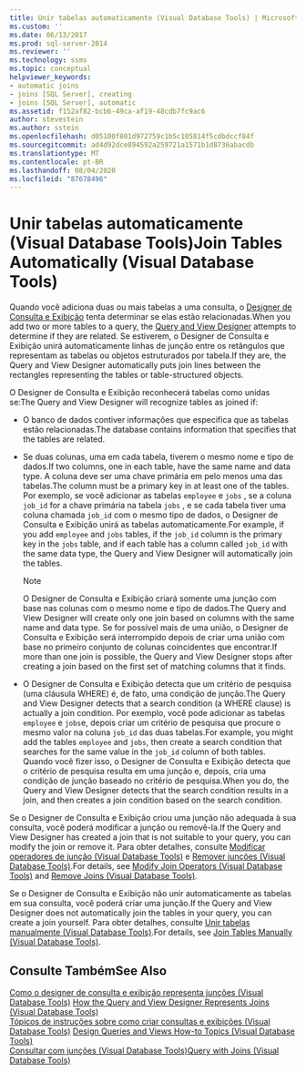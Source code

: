 ```yaml
---
title: Unir tabelas automaticamente (Visual Database Tools) | Microsoft Docs
ms.custom: ''
ms.date: 06/13/2017
ms.prod: sql-server-2014
ms.reviewer: ''
ms.technology: ssms
ms.topic: conceptual
helpviewer_keywords:
- automatic joins
- joins [SQL Server], creating
- joins [SQL Server], automatic
ms.assetid: f152af82-bcb6-49ca-af19-48cdb7fc9ac6
author: stevestein
ms.author: sstein
ms.openlocfilehash: d05100f801d972759c1b5c105814f5cdbdccf84f
ms.sourcegitcommit: ad4d92dce894592a259721a1571b1d8736abacdb
ms.translationtype: MT
ms.contentlocale: pt-BR
ms.lasthandoff: 08/04/2020
ms.locfileid: "87678496"
---
```

# <a name="join-tables-automatically-visual-database-tools"></a><span data-ttu-id="02e51-102">Unir tabelas automaticamente (Visual Database Tools)</span><span class="sxs-lookup"><span data-stu-id="02e51-102">Join Tables Automatically (Visual Database Tools)</span></span>
  <span data-ttu-id="02e51-103">Quando você adiciona duas ou mais tabelas a uma consulta, o [Designer de Consulta e Exibição](visual-database-tools.md) tenta determinar se elas estão relacionadas.</span><span class="sxs-lookup"><span data-stu-id="02e51-103">When you add two or more tables to a query, the [Query and View Designer](visual-database-tools.md) attempts to determine if they are related.</span></span> <span data-ttu-id="02e51-104">Se estiverem, o Designer de Consulta e Exibição unirá automaticamente linhas de junção entre os retângulos que representam as tabelas ou objetos estruturados por tabela.</span><span class="sxs-lookup"><span data-stu-id="02e51-104">If they are, the Query and View Designer automatically puts join lines between the rectangles representing the tables or table-structured objects.</span></span>  
  
 <span data-ttu-id="02e51-105">O Designer de Consulta e Exibição reconhecerá tabelas como unidas se:</span><span class="sxs-lookup"><span data-stu-id="02e51-105">The Query and View Designer will recognize tables as joined if:</span></span>  
  
-   <span data-ttu-id="02e51-106">O banco de dados contiver informações que especifica que as tabelas estão relacionadas.</span><span class="sxs-lookup"><span data-stu-id="02e51-106">The database contains information that specifies that the tables are related.</span></span>  
  
-   <span data-ttu-id="02e51-107">Se duas colunas, uma em cada tabela, tiverem o mesmo nome e tipo de dados.</span><span class="sxs-lookup"><span data-stu-id="02e51-107">If two columns, one in each table, have the same name and data type.</span></span> <span data-ttu-id="02e51-108">A coluna deve ser uma chave primária em pelo menos uma das tabelas.</span><span class="sxs-lookup"><span data-stu-id="02e51-108">The column must be a primary key in at least one of the tables.</span></span> <span data-ttu-id="02e51-109">Por exemplo, se você adicionar as tabelas `employee` e `jobs` , se a coluna `job_id` for a chave primária na tabela `jobs` , e se cada tabela tiver uma coluna chamada `job_id` com o mesmo tipo de dados, o Designer de Consulta e Exibição unirá as tabelas automaticamente.</span><span class="sxs-lookup"><span data-stu-id="02e51-109">For example, if you add `employee` and `jobs` tables, if the `job_id` column is the primary key in the `jobs` table, and if each table has a column called `job_id` with the same data type, the Query and View Designer will automatically join the tables.</span></span>  
  
    > [!NOTE]  
    >  <span data-ttu-id="02e51-110">O Designer de Consulta e Exibição criará somente uma junção com base nas colunas com o mesmo nome e tipo de dados.</span><span class="sxs-lookup"><span data-stu-id="02e51-110">The Query and View Designer will create only one join based on columns with the same name and data type.</span></span> <span data-ttu-id="02e51-111">Se for possível mais de uma união, o Designer de Consulta e Exibição será interrompido depois de criar uma união com base no primeiro conjunto de colunas coincidentes que encontrar.</span><span class="sxs-lookup"><span data-stu-id="02e51-111">If more than one join is possible, the Query and View Designer stops after creating a join based on the first set of matching columns that it finds.</span></span>  
  
-   <span data-ttu-id="02e51-112">O Designer de Consulta e Exibição detecta que um critério de pesquisa (uma cláusula WHERE) é, de fato, uma condição de junção.</span><span class="sxs-lookup"><span data-stu-id="02e51-112">The Query and View Designer detects that a search condition (a WHERE clause) is actually a join condition.</span></span> <span data-ttu-id="02e51-113">Por exemplo, você pode adicionar as tabelas `employee` e `jobs`e, depois criar um critério de pesquisa que procure o mesmo valor na coluna `job_id` das duas tabelas.</span><span class="sxs-lookup"><span data-stu-id="02e51-113">For example, you might add the tables `employee` and `jobs`, then create a search condition that searches for the same value in the `job_id` column of both tables.</span></span> <span data-ttu-id="02e51-114">Quando você fizer isso, o Designer de Consulta e Exibição detecta que o critério de pesquisa resulta em uma junção e, depois, cria uma condição de junção baseado no critério de pesquisa.</span><span class="sxs-lookup"><span data-stu-id="02e51-114">When you do, the Query and View Designer detects that the search condition results in a join, and then creates a join condition based on the search condition.</span></span>  
  
 <span data-ttu-id="02e51-115">Se o Designer de Consulta e Exibição criou uma junção não adequada à sua consulta, você poderá modificar a junção ou removê-la.</span><span class="sxs-lookup"><span data-stu-id="02e51-115">If the Query and View Designer has created a join that is not suitable to your query, you can modify the join or remove it.</span></span> <span data-ttu-id="02e51-116">Para obter detalhes, consulte [Modificar operadores de junção &#40;Visual Database Tools&#41;](modify-join-operators-visual-database-tools.md) e [Remover junções &#40;Visual Database Tools&#41;](remove-joins-visual-database-tools.md).</span><span class="sxs-lookup"><span data-stu-id="02e51-116">For details, see [Modify Join Operators &#40;Visual Database Tools&#41;](modify-join-operators-visual-database-tools.md) and [Remove Joins &#40;Visual Database Tools&#41;](remove-joins-visual-database-tools.md).</span></span>  
  
 <span data-ttu-id="02e51-117">Se o Designer de Consulta e Exibição não unir automaticamente as tabelas em sua consulta, você poderá criar uma junção.</span><span class="sxs-lookup"><span data-stu-id="02e51-117">If the Query and View Designer does not automatically join the tables in your query, you can create a join yourself.</span></span> <span data-ttu-id="02e51-118">Para obter detalhes, consulte [Unir tabelas manualmente &#40;Visual Database Tools&#41;](join-tables-manually-visual-database-tools.md).</span><span class="sxs-lookup"><span data-stu-id="02e51-118">For details, see [Join Tables Manually &#40;Visual Database Tools&#41;](join-tables-manually-visual-database-tools.md).</span></span>  
  
## <a name="see-also"></a><span data-ttu-id="02e51-119">Consulte Também</span><span class="sxs-lookup"><span data-stu-id="02e51-119">See Also</span></span>  
 <span data-ttu-id="02e51-120">[Como o designer de consulta e exibição representa junções &#40;Visual Database Tools&#41;](how-the-query-and-view-designer-represents-joins-visual-database-tools.md) </span><span class="sxs-lookup"><span data-stu-id="02e51-120">[How the Query and View Designer Represents Joins &#40;Visual Database Tools&#41;](how-the-query-and-view-designer-represents-joins-visual-database-tools.md) </span></span>  
 <span data-ttu-id="02e51-121">[Tópicos de instruções sobre como criar consultas e exibições &#40;Visual Database Tools&#41;](design-queries-and-views-how-to-topics-visual-database-tools.md) </span><span class="sxs-lookup"><span data-stu-id="02e51-121">[Design Queries and Views How-to Topics &#40;Visual Database Tools&#41;](design-queries-and-views-how-to-topics-visual-database-tools.md) </span></span>  
 [<span data-ttu-id="02e51-122">Consultar com junções &#40;Visual Database Tools&#41;</span><span class="sxs-lookup"><span data-stu-id="02e51-122">Query with Joins &#40;Visual Database Tools&#41;</span></span>](query-with-joins-visual-database-tools.md)  
  
  
